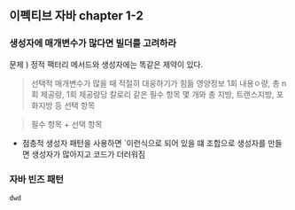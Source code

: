 ## 이펙티브 자바 chapter 1-2

### 생성자에 매개변수가 많다면 빌더를 고려하라

문제 ) 정적 팩터리 메서드와 생성자에는 똑같은 제약이 있다.
> 선택적 매개변수가 많을 때 적절히 대웅하기가 힘듦
영양정보 1회 내용ㅇ량, 총 n회 제공량, 1회 제공량당 칼로리 같은 필수 항목 몇 개와
총 지방, 트랜스지방, 포화지방 등 선택 항목

> 필수 항목 + 선택 항목

- 점층적 생성자 패턴을 사용하면
`이런식으로 되어 있을 떄 조합으로 생성자를 만들면 생성자가 많아지고 코드가 더러워짐
    
### 자바 빈즈 패턴
`dwd`